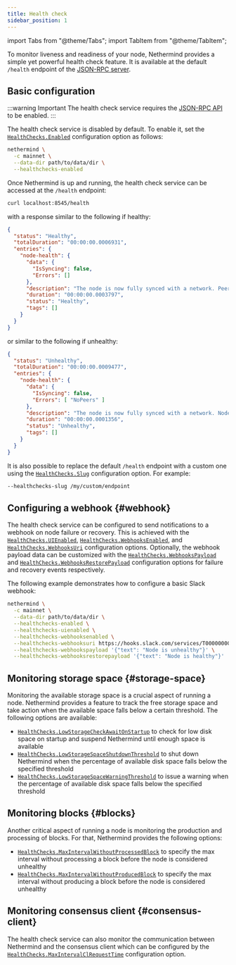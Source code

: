 ```yaml
---
title: Health check
sidebar_position: 1
---
```


import Tabs from "@theme/Tabs";
import TabItem from "@theme/TabItem";

To monitor liveness and readiness of your node, Nethermind provides a simple yet powerful health check feature. It is available at the default `/health` endpoint of the [JSON-RPC server](../interacting/json-rpc-server.md).

## Basic configuration

:::warning Important
The health check service requires the [JSON-RPC API](../interacting/json-rpc-server.md#http) to be enabled.
:::

The health check service is disabled by default. To enable it, set the [`HealthChecks.Enabled`](../fundamentals/configuration.md#healthchecks-enabled) configuration option as follows:

```bash
nethermind \
  -c mainnet \
  --data-dir path/to/data/dir \
  --healthchecks-enabled
```

Once Nethermind is up and running, the health check service can be accessed at the `/health` endpoint:

```bash
curl localhost:8545/health
```

with a response similar to the following if healthy:

```json title="HTTP 200 OK"
{
  "status": "Healthy",
  "totalDuration": "00:00:00.0006931",
  "entries": {
    "node-health": {
      "data": {
        "IsSyncing": false,
        "Errors": []
      },
      "description": "The node is now fully synced with a network. Peers: 89.",
      "duration": "00:00:00.0003797",
      "status": "Healthy",
      "tags": []
    }
  }
}
```

or similar to the following if unhealthy:

```json title="HTTP 503 Service Unavailable"
{
  "status": "Unhealthy",
  "totalDuration": "00:00:00.0009477",
  "entries": {
    "node-health": {
      "data": {
        "IsSyncing": false,
        "Errors": [ "NoPeers" ]
      },
      "description": "The node is now fully synced with a network. Node is not connected to any peers.",
      "duration": "00:00:00.0001356",
      "status": "Unhealthy",
      "tags": []
    }
  }
}
```

It is also possible to replace the default `/health` endpoint with a custom one using the [`HealthChecks.Slug`](../fundamentals/configuration.md#healthchecks-slug) configuration option. For example:

```bash
--healthchecks-slug /my/custom/endpoint
```

## Configuring a webhook {#webhook}

The health check service can be configured to send notifications to a webhook on node failure or recovery. This is achieved with the [`HealthChecks.UIEnabled`](../fundamentals/configuration.md#healthchecks-uienabled), [`HealthChecks.WebhooksEnabled`](../fundamentals/configuration.md#healthchecks-webhooksenabled), and [`HealthChecks.WebhooksUri`](../fundamentals/configuration.md#healthchecks-webhooksuri) configuration options. Optionally, the webhook payload data can be customized with the [`HealthChecks.WebhooksPayload`](../fundamentals/configuration.md#healthchecks-webhookspayload) and [`HealthChecks.WebhooksRestorePayload`](../fundamentals/configuration.md#healthchecks-webhooksrestorepayload) configuration options for failure and recovery events respectively.

The following example demonstrates how to configure a basic Slack webhook:

```bash
nethermind \
  -c mainnet \
  --data-dir path/to/data/dir \
  --healthchecks-enabled \
  --healthchecks-uienabled \
  --healthchecks-webhooksenabled \
  --healthchecks-webhooksuri https://hooks.slack.com/services/T00000000/B00000000/XXXXXXXXXXXXXXXXXXXXXXXX \
  --healthchecks-webhookspayload '{"text": "Node is unhealthy"}' \
  --healthchecks-webhooksrestorepayload '{"text": "Node is healthy"}'
```

## Monitoring storage space {#storage-space}

Monitoring the available storage space is a crucial aspect of running a node. Nethermind provides a feature to track the free storage space and take action when the available space falls below a certain threshold. The following options are available:

- [`HealthChecks.LowStorageCheckAwaitOnStartup`](../fundamentals/configuration.md#healthchecks-lowstoragecheckawaitonstartup) to check for low disk space on startup and suspend Nethermind until enough space is available
- [`HealthChecks.LowStorageSpaceShutdownThreshold`](../fundamentals/configuration.md#healthchecks-lowstoragespaceshutdownthreshold) to shut down Nethermind when the percentage of available disk space falls below the specified threshold
- [`HealthChecks.LowStorageSpaceWarningThreshold`](../fundamentals/configuration.md#healthchecks-lowstoragespacewarningthreshold) to issue a warning when the percentage of available disk space falls below the specified threshold

## Monitoring blocks {#blocks}

Another critical aspect of running a node is monitoring the production and processing of blocks. For that, Nethermind provides the following options:

- [`HealthChecks.MaxIntervalWithoutProcessedBlock`](../fundamentals/configuration.md#healthchecks-maxintervalwithoutprocessedblock) to specify the max interval without processing a block before the node is considered unhealthy
- [`HealthChecks.MaxIntervalWithoutProducedBlock`](../fundamentals/configuration.md#healthchecks-maxintervalwithoutproducedblock) to specify the max interval without producing a block before the node is considered unhealthy

## Monitoring consensus client {#consensus-client}

The health check service can also monitor the communication between Nethermind and the consensus client which can be configured by the [`HealthChecks.MaxIntervalClRequestTime`](../fundamentals/configuration.md#healthchecks-maxintervalclrequesttime) configuration option.
